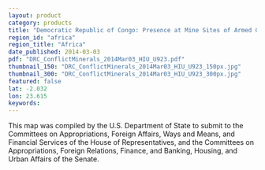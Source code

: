 ```yaml
---
layout: product
category: products
title: "Democratic Republic of Congo: Presence at Mine Sites of Armed Groups and other Entities"
region_id: "africa"
region_title: "Africa"
date_published: 2014-03-03
pdf: "DRC_ConflictMinerals_2014Mar03_HIU_U923.pdf"
thumbnail_150: "DRC_ConflictMinerals_2014Mar03_HIU_U923_150px.jpg"
thumbnail_300: "DRC_ConflictMinerals_2014Mar03_HIU_U923_300px.jpg"
featured: false
lat: -2.032
lon: 23.615
keywords:
---
```

This map was compiled by the U.S. Department of State to submit to the Committees on Appropriations, Foreign Affairs, Ways and Means, and Financial Services of the House of Representatives, and the Committees on Appropriations, Foreign Relations, Finance, and Banking, Housing, and Urban Affairs of the Senate.

